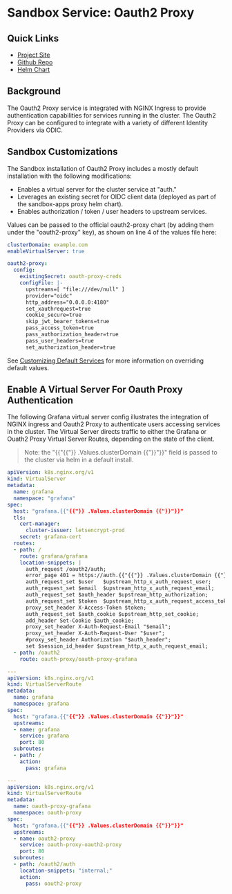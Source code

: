 # Sandbox Service: Oauth2 Proxy

## Quick Links
* [Project Site](https://oauth2-proxy.github.io/oauth2-proxy/)
* [Github Repo](https://github.com/oauth2-proxy/oauth2-proxy)
* [Helm Chart](https://github.com/oauth2-proxy/manifests/tree/main/helm/oauth2-proxy)

## Background
The Oauth2 Proxy service is integrated with NGINX Ingress to provide authentication capabilities for services running
in the cluster. The Oauth2 Proxy can be configured to integrate with a variety of different Identity Providers via ODIC.

## Sandbox Customizations
The Sandbox installation of Oauth2 Proxy includes a mostly default installation with the following modifications:

* Enables a virtual server for the cluster service at "auth.<your cluster domain>"
* Leverages an existing secret for OIDC client data (deployed as part of the sandbox-apps proxy helm chart).
* Enables authorization / token / user headers to upstream services.

Values can be passed to the official oauth2-proxy chart (by adding them under the "oauth2-proxy" key),
as shown on line 4 of the values file here:

```yaml
clusterDomain: example.com
enableVirtualServer: true

oauth2-proxy:
  config:
    existingSecret: oauth-proxy-creds
    configFile: |-
      upstreams=[ "file:///dev/null" ]
      provider="oidc"
      http_address="0.0.0.0:4180"
      set_xauthrequest=true
      cookie_secure=true
      skip_jwt_bearer_tokens=true
      pass_access_token=true
      pass_authorization_header=true
      pass_user_headers=true
      set_authorization_header=true
```

See [Customizing Default Services](../customization/default-services.md) for more information on overriding default values.

## Enable A Virtual Server For Oauth Proxy Authentication
The following Grafana virtual server config illustrates the integration of NGINX ingress and Oauth2 Proxy
to authenticate users accessing services in the cluster. The Virtual Server directs traffic to either the
Grafana or Ouath2 Proxy Virtual Server Routes, depending on the state of the client.


> Note: the "{{"{{"}} .Values.clusterDomain {{"}}"}}" field is passed to the cluster via helm in a default install.

```yaml
apiVersion: k8s.nginx.org/v1
kind: VirtualServer
metadata:
  name: grafana
  namespace: "grafana"
spec:
  host: "grafana.{{"{{"}} .Values.clusterDomain {{"}}"}}"
  tls:
    cert-manager:
      cluster-issuer: letsencrypt-prod
    secret: grafana-cert
  routes:
  - path: /
    route: grafana/grafana
    location-snippets: |
      auth_request /oauth2/auth;
      error_page 401 = https://auth.{{"{{"}} .Values.clusterDomain {{"}}"}}/oauth2/start?rd=https://$host$uri;
      auth_request_set $user   $upstream_http_x_auth_request_user;
      auth_request_set $email  $upstream_http_x_auth_request_email;
      auth_request_set $auth_header $upstream_http_authorization;
      auth_request_set $token  $upstream_http_x_auth_request_access_token;
      proxy_set_header X-Access-Token $token;
      auth_request_set $auth_cookie $upstream_http_set_cookie;
      add_header Set-Cookie $auth_cookie;
      proxy_set_header X-Auth-Request-Email "$email";
      proxy_set_header X-Auth-Request-User "$user";
      #proxy_set_header Authorization "$auth_header";
      set $session_id_header $upstream_http_x_auth_request_email;
  - path: /oauth2
    route: oauth-proxy/oauth-proxy-grafana

---
apiVersion: k8s.nginx.org/v1
kind: VirtualServerRoute
metadata:
  name: grafana
  namespace: grafana
spec:
  host: "grafana.{{"{{"}} .Values.clusterDomain {{"}}"}}"
  upstreams:
  - name: grafana
    service: grafana
    port: 80
  subroutes:
  - path: /
    action:
      pass: grafana

---
apiVersion: k8s.nginx.org/v1
kind: VirtualServerRoute
metadata:
  name: oauth-proxy-grafana
  namespace: oauth-proxy
spec:
  host: "grafana.{{"{{"}} .Values.clusterDomain {{"}}"}}"
  upstreams:
  - name: oauth2-proxy
    service: oauth-proxy-oauth2-proxy
    port: 80
  subroutes:
  - path: /oauth2/auth
    location-snippets: "internal;"
    action:
      pass: oauth2-proxy
```
